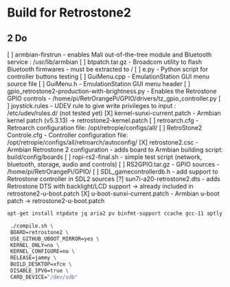 # Build for Retrostone2

## 2 Do
[ ] armbian-firstrun - enables Mali out-of-the-tree module and Bluetooth service : /usr/lib/armbian
[ ] btpatch.tar.gz - Broadcom utility to flash Bluetooth firmwares - must be extracted to /
[ ] e.py - Python script for controller buttons testing
[ ] GuiMenu.cpp - EmulationStation GUI menu source file
[ ] GuiMenu.h - EmulationStation GUI menu header
[ ] gpio_retrostone2-production-with-brightness.py - Enables the Retrostone GPIO controls - /home/pi/RetrOrangePi/GPIO/drivers/tz_gpio_controller.py
[ ] joystick.rules - UDEV rule to give write privileges to input : /etc/udev/rules.d/ (not tested yet)
[X] kernel-sunxi-current.patch - Armbian kernel patch (v5.3.13) -> retrostone2-kernel.patch
[ ] retroarch.cfg - Retroarch configuration file: /opt/retropie/configs/all/
[ ] RetroStone2 Controle.cfg - Controller configuration file: /opt/retropie/configs/all/retroarch/autoconfig/
[X] retrostone2.csc - Armbian Retrostone 2 configuration - adds board to Armbian building script: build/config/boards 
[ ] ropi-rs2-final.sh - simple test script (network, bluetooth, storage, audio and controls)
[ ] RS2GPIO.tar.gz - GPIO sources - /home/pi/RetrOrangePi/GPIO/
[ ] SDL_gamecontrollerdb.h - add support to Retrostone controller in SDL2 sources
[?] sun7i-a20-retrostone2.dts - adds Retrostone DTS with backlight/LCD support -> already included in retrostone2-u-boot.patch
[X] u-boot-sunxi-current.patch - Armbian u-boot patch -> retrostone2-u-boot.patch

```bash
apt-get install ntpdate jq aria2 pv binfmt-support ccache gcc-11 aptly bison build-essential debian-archive-keyring debian-keyring device-tree-compiler dwarves flex gcc-arm-linux-gnueabi gcc-aarch64-linux-gnu libbison-dev libc6-dev-armhf-cross libcrypto++-dev libelf-dev libfdt-dev libfile-fcntllock-perl libfl-dev liblz4-tool libncurses-dev libpython2.7-dev libssl-dev libusb-1.0-0-dev patchutils pixz pkg-config python3-distutils qemu-user-static swig u-boot-tools uuid-dev zlib1g-dev lib32ncurses-dev lib32stdc++6 libc6-i386 python2 apt-cacher-ng
```


```bash
 ./compile.sh \
 BOARD=retrostone2 \
 USE_GITHUB_UBOOT_MIRROR=yes \
 KERNEL_ONLY=no \
 KERNEL_CONFIGURE=no \
 RELEASE=jammy \
 BUILD_DESKTOP=xfce \
 DISABLE_IPV6=true \
 CARD_DEVICE="/dev/sdb"
```


